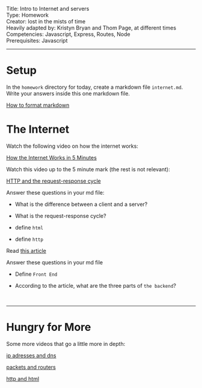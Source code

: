 Title: Intro to Internet and servers<br>
Type: Homework<br>
Creator: lost in the mists of time<br>
Heavily adapted by: Kristyn Bryan and Thom Page, at different times<br>
Competencies: Javascript, Express, Routes, Node<br>
Prerequisites: Javascript <br>

---



# Setup

In the `homework` directory for today, create a markdown file `internet.md`. Write your answers inside this one markdown file.

[How to format markdown](https://github.com/adam-p/markdown-here/wiki/Markdown-Cheatsheet)


# The Internet

Watch the following video on how the internet works:

[How the Internet Works in 5 Minutes](https://www.youtube.com/watch?v=7_LPdttKXPc)

Watch this video up to the 5 minute mark (the rest is not relevant):

[HTTP and the request-response cycle](https://www.youtube.com/watch?v=DrI2lUXL1no)

Answer these questions in your md file:

* What is the difference between a client and a server?

* What is the request-response cycle?

* define `html`

* define `http`

Read [this article](http://blog.teamtreehouse.com/i-dont-speak-your-language-frontend-vs-backend)

Answer these questions in your md file

* Define `Front End`

* According to the article, what are the three parts of `the backend`?


<br>
<hr>

# Hungry for More

Some more videos that go a little more in depth:

[ip adresses and dns](https://www.khanacademy.org/computing/computer-science/internet-intro/internet-works-intro/v/the-internet-ip-addresses-and-dns)

[packets and routers](https://www.khanacademy.org/computing/computer-science/internet-intro/internet-works-intro/v/the-internet-packet-routers-and-reliability)

[http and html](https://www.khanacademy.org/computing/computer-science/internet-intro/internet-works-intro/v/the-internet-http-and-html)
